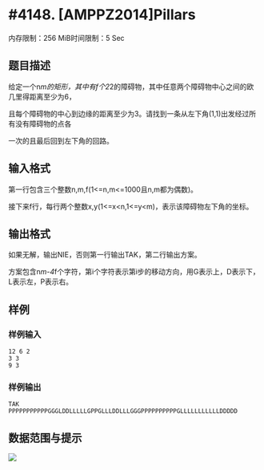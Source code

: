 # #4148. [AMPPZ2014]Pillars

内存限制：256 MiB时间限制：5 Sec

## 题目描述

给定一个n*m的矩形，其中有f个2*2的障碍物，其中任意两个障碍物中心之间的欧几里得距离至少为6，

且每个障碍物的中心到边缘的距离至少为3。请找到一条从左下角(1,1)出发经过所有没有障碍物的点各

一次的且最后回到左下角的回路。

## 输入格式

第一行包含三个整数n,m,f(1<=n,m<=1000且n,m都为偶数)。

接下来f行，每行两个整数x,y(1<=x<n,1<=y<m)，表示该障碍物左下角的坐标。

## 输出格式

如果无解，输出NIE，否则第一行输出TAK，第二行输出方案。

方案包含n*m-4*f个字符，第i个字符表示第i步的移动方向，用G表示上，D表示下，L表示左，P表示右。

## 样例

### 样例输入

    
    12 6 2
    3 3
    9 3
    

### 样例输出

    
    TAK
    PPPPPPPPPPPGGGLDDLLLLLGPPGLLLDDLLLGGGPPPPPPPPPPGLLLLLLLLLLLDDDDD
    
    

## 数据范围与提示

![](https://www.lydsy.com/JudgeOnline/upload/201506/PillarsSample.JPG) 
